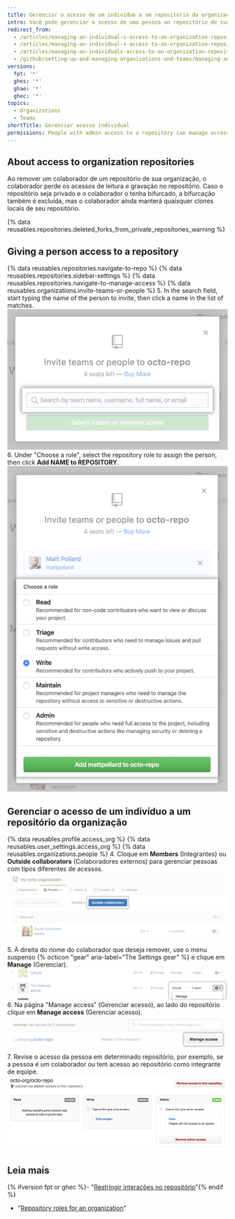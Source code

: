 ```yaml
---
title: Gerenciar o acesso de um indivíduo a um repositório da organização
intro: Você pode gerenciar o acesso de uma pessoa ao repositório de sua organização.
redirect_from:
  - /articles/managing-an-individual-s-access-to-an-organization-repository-early-access-program/
  - /articles/managing-an-individual-s-access-to-an-organization-repository
  - /articles/managing-an-individuals-access-to-an-organization-repository
  - /github/setting-up-and-managing-organizations-and-teams/managing-an-individuals-access-to-an-organization-repository
versions:
  fpt: '*'
  ghes: '*'
  ghae: '*'
  ghec: '*'
topics:
  - Organizations
  - Teams
shortTitle: Gerenciar acesso individual
permissions: People with admin access to a repository can manage access to the repository.
---
```


## About access to organization repositories

Ao remover um colaborador de um repositório de sua organização, o colaborador perde os acessos de leitura e gravação no repositório. Caso o repositório seja privado e o colaborador o tenha bifurcado, a bifurcação também é excluída, mas o colaborador ainda manterá quaisquer clones locais de seu repositório.

{% data reusables.repositories.deleted_forks_from_private_repositories_warning %}

## Giving a person access to a repository

{% data reusables.repositories.navigate-to-repo %}
{% data reusables.repositories.sidebar-settings %}
{% data reusables.repositories.navigate-to-manage-access %}
{% data reusables.organizations.invite-teams-or-people %}
5. In the search field, start typing the name of the person to invite, then click a name in the list of matches. ![Campo de pesquisa para digitar o nome de uma equipe ou pessoa para convidar ao repositório](/assets/images/help/repository/manage-access-invite-search-field.png)
6. Under "Choose a role", select the repository role to assign the person, then click **Add NAME to REPOSITORY**. ![Selecionando permissões para a equipe ou pessoa](/assets/images/help/repository/manage-access-invite-choose-role-add.png)

## Gerenciar o acesso de um indivíduo a um repositório da organização

{% data reusables.profile.access_org %}
{% data reusables.user_settings.access_org %}
{% data reusables.organizations.people %}
4. Cloque em **Members** (Integrantes) ou **Outside collaborators** (Colaboradores externos) para gerenciar pessoas com tipos diferentes de acessos. ![Botão para invite (convidar) members (colaboradores) ou outside collaborators (colaboradores externos) para uma organização](/assets/images/help/organizations/select-outside-collaborators.png)
5. À direita do nome do colaborador que deseja remover, use o menu suspenso {% octicon "gear" aria-label="The Settings gear" %} e clique em **Manage** (Gerenciar). ![Link para manage access (gerenciar acesso)](/assets/images/help/organizations/member-manage-access.png)
6. Na página "Manage access" (Gerenciar acesso), ao lado do repositório clique em **Manage access** (Gerenciar acesso). ![Botão Manage access (Gerenciar acesso) em um repositório](/assets/images/help/organizations/repository-manage-access.png)
7. Revise o acesso da pessoa em determinado repositório, por exemplo, se a pessoa é um colaborador ou tem acesso ao repositório como integrante de equipe. ![Matriz de acesso a repositório para o usuário](/assets/images/help/organizations/repository-access-matrix-for-user.png)

## Leia mais

{% ifversion fpt or ghec %}- "[Restringir interações no repositório](/articles/limiting-interactions-with-your-repository)"{% endif %}
- "[Repository roles for an organization](/organizations/managing-access-to-your-organizations-repositories/repository-roles-for-an-organization)"
